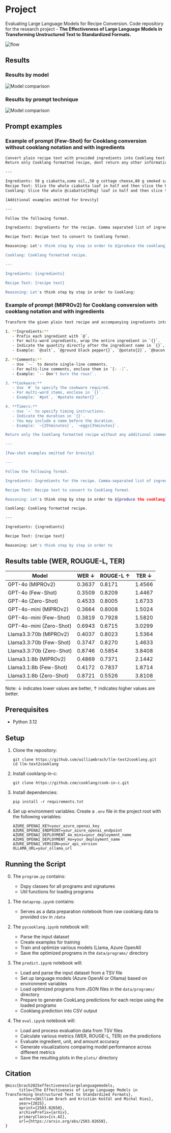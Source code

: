 # Project
Evaluating Large Language Models for Recipe Conversion. Code repository for the research project - **The Effectiveness of Large Language Models in Transforming Unstructured Text to Standardized Formats.**

![flow](./plots/flow.png)

## Results

### Results by model

![Model comparison](./plots/standard_model_comparison.png)

### Results by prompt technique

![Model comparison](./plots/standard_prompt_technique_analysis.png)

## Prompt examples


### Example of prompt (Few-Shot) for Cooklang conversion without cooklang notation and with ingredients

```bash
Convert plain recipe text with provided ingredients into Cooklang text format.
Return only Cooklang formatted recipe, dont return any other information. Return whole recipe in Cooklang format! Dont stop till you reach the end of the recipe.

---

Ingredients: 50 g ciabatta,some oil,,50 g cottage cheese,80 g smoked salmon,5 g capers,1 g dill,some lemon,some black pepper
Recipe Text: Slice the whole ciabatta loaf in half and then slice the halves lengthwise. Fry the ciabatta halves in a frying pan in a little oil, a griddle pan gives the best results and makes nice lines as the bread toasts. Spread the cottage cheese on the toasted ciabatta liberally, cut out the smoked salmon slices and place on the bread with a sprinkling of capers and finally chopped dill. Serve with a lemon wedge and freshly cracked black pepper.
Cooklang: Slice the whole @ciabatta{50%g} loaf in half and then slice the halves lengthwise. Fry the ciabatta halves in a #frying pan{} in a little @oil, a griddle pan gives the best results and makes nice lines as the bread toasts. Spread the @cottage cheese{50%g} on the toasted ciabatta liberally, cut out the @smoked salmon{80%g} slices and place on the bread with a sprinkling of @capers{5%g} and finally chopped @dill{1%g}. Serve with a @lemon wedge and freshly cracked @black pepper{}.

[Additional examples omitted for brevity]

---

Follow the following format.

Ingredients: Ingredients for the recipe. Comma separated list of ingredients.

Recipe Text: Recipe text to convert to Cooklang format.

Reasoning: Let's think step by step in order to ${produce the cooklang}. We ...

Cooklang: Cooklang formatted recipe.

---

Ingredients: {ingredients}

Recipe Text: {recipe text}

Reasoning: Let's think step by step in order to Cooklang:
```

### Example of prompt (MIPROv2) for Cooklang conversion with cooklang notation and with ingredients

```bash
Transform the given plain text recipe and accompanying ingredients into a structured Cooklang format. Use the following specifications:

1. **Ingredients:**
   - Prefix each ingredient with `@`.
   - For multi-word ingredients, wrap the entire ingredient in `{}`.
   - Indicate the quantity directly after the ingredient name in `{}`, followed by a `%` for the unit.
   - Example: `@salt`, `@ground black pepper{}`, `@potato{2}`, `@bacon strips{1%kg}`, `@syrup{1/2%tbsp}`.

2. **Comments:**
   - Use `--` to denote single-line comments.
   - For multi-line comments, enclose them in `[- -]`.
   - Example: `-- Don't burn the roux!`.

3. **Cookware:**
   - Use `#` to specify the cookware required.
   - For multi-word items, enclose in `{}`.
   - Example: `#pot`, `#potato masher{}`.

4. **Timers:**
   - Use `~` to specify timing instructions.
   - Indicate the duration in `{}`.
   - You may include a name before the duration.
   - Example: `~{25%minutes}`, `~eggs{3%minutes}`.

Return only the Cooklang formatted recipe without any additional commentary or information. Ensure that the output is complete and captures all elements of the recipe succinctly.

---

[Few-shot examples omitted for brevity]

---

Follow the following format.

Ingredients: Ingredients for the recipe. Comma-separated list of ingredients.

Recipe Text: Recipe text to convert to Cooklang format.

Reasoning: Let's think step by step in order to ${produce the cooklang}. We ...

Cooklang: Cooklang formatted recipe.

---

Ingredients: {ingredients}

Recipe Text: {recipe text}

Reasoning: Let's think step by step in order to
```


## Results table (WER, ROUGUE-L, TER)

| Model | WER ↓ | ROUGE-L ↑ | TER ↓ |
|-------|-------|-----------|-------|
| GPT-4o (MIPROv2) | 0.3637 | 0.8171 | 1.4566 |
| GPT-4o (Few-Shot) | 0.3509 | 0.8209 | 1.4467 |
| GPT-4o (Zero-Shot) | 0.4533 | 0.8005 | 1.6733 |
| GPT-4o-mini (MIPROv2) | 0.3664 | 0.8008 | 1.5024 |
| GPT-4o-mini (Few-Shot) | 0.3819 | 0.7928 | 1.5820 |
| GPT-4o-mini (Zero-Shot) | 0.6943 | 0.6715 | 3.0299 |
| Llama3.3:70b (MIPROv2) | 0.4037 | 0.8023 | 1.5364 |
| Llama3.3:70b (Few-Shot) | 0.3747 | 0.8270 | 1.4633 |
| Llama3.3:70b (Zero-Shot) | 0.8746 | 0.5854 | 3.8408 |
| Llama3.1:8b (MIPROv2) | 0.4869 | 0.7371 | 2.1442 |
| Llama3.1:8b (Few-Shot) | 0.4172 | 0.7837 | 1.8714 |
| Llama3.1:8b (Zero-Shot) | 0.8721 | 0.5526 | 3.8108 |

Note: ↓ indicates lower values are better, ↑ indicates higher values are better.

## Prerequisites

- Python 3.12

## Setup

1. Clone the repository:
   ```
   git clone https://github.com/williambrach/llm-text2cooklang.git
   cd llm-text2cooklang
   ```

2. Install cooklang-in-c:
    ```
    git clone https://github.com/cooklang/cook-in-c.git
    ```

3. Install dependencies:
   ```
   pip install -r requirements.txt
   ```

4. Set up environment variables:
   Create a `.env` file in the project root with the following variables:
   ```
   AZURE_OPENAI_KEY=your_azure_openai_key
   AZURE_OPENAI_ENDPOINT=your_azure_openai_endpoint
   AZURE_OPENAI_DEPLOYMENT_4o_mini=your_deployment_name
   AZURE_OPENAI_DEPLOYMENT_4o=your_deployment_name
   AZURE_OPENAI_VERSION=your_api_version
   OLLAMA_URL=your_ollama_url
   ```

## Running the Script

0. The `program.py` contains:
   - Dspy classes for all programs and signatures
   - Util functions for loading programs 
0. The `dataprep.ipynb` contains:
   - Serves as a data preparation notebook from raw cooklang data to provided csv in `/data`

1. The `pycooklang.ipynb` notebook will:
   - Parse the input dataset
   - Create examples for training
   - Train and optimize various models (Llama, Azure OpenAI)
   - Save the optimized programs in the `data/programs/` directory

2. The `predict.ipynb` notebook will:
   - Load and parse the input dataset from a TSV file
   - Set up language models (Azure OpenAI or Ollama) based on environment variables
   - Load optimized programs from JSON files in the `data/programs/` directory
   - Prepare to generate CookLang predictions for each recipe using the loaded programs
   - Cooklang prediction into CSV output

3. The `eval.ipynb` notebook will:
   - Load and process evaluation data from TSV files
   - Calculate various metrics (WER, ROUGE-L, TER) on the predictions
   - Evaluate ingredient, unit, and amount accuracy
   - Generate visualizations comparing model performance across different metrics
   - Save the resulting plots in the `plots/` directory

## Citation

```shell
@misc{brach2025effectivenesslargelanguagemodels,
      title={The Effectiveness of Large Language Models in Transforming Unstructured Text to Standardized Formats}, 
      author={William Brach and Kristián Košťál and Michal Ries},
      year={2025},
      eprint={2503.02650},
      archivePrefix={arXiv},
      primaryClass={cs.AI},
      url={https://arxiv.org/abs/2503.02650}, 
}
```
